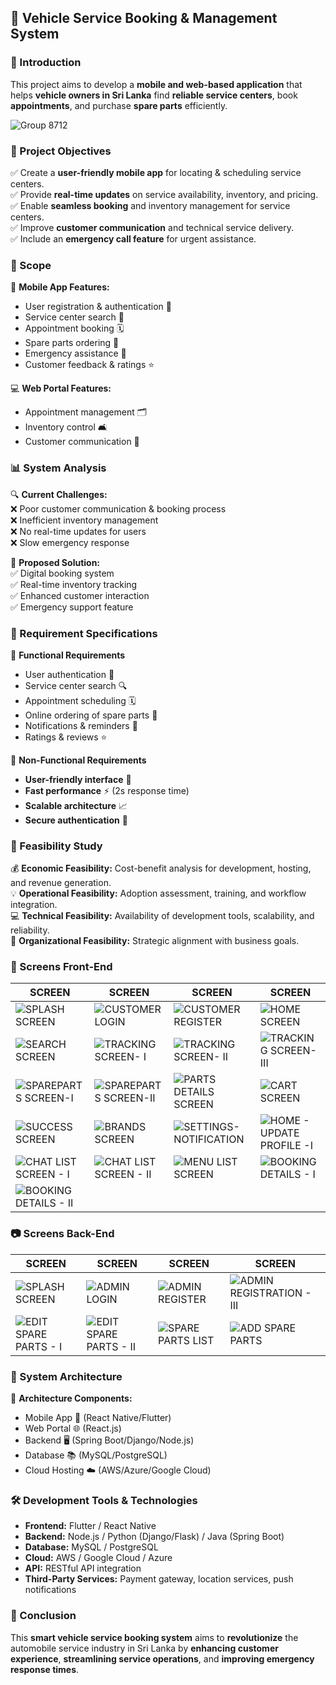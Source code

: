 ## 🚗 Vehicle Service Booking & Management System  

### 📌 Introduction  
This project aims to develop a **mobile and web-based application** that helps **vehicle owners in Sri Lanka** find **reliable service centers**, book **appointments**, and purchase **spare parts** efficiently.  

![Group 8712](https://github.com/user-attachments/assets/8f6793a5-43c4-43d0-9a8c-45150c5bbca1)

### 🚀 Project Objectives  
✅ Create a **user-friendly mobile app** for locating & scheduling service centers.  
✅ Provide **real-time updates** on service availability, inventory, and pricing.  
✅ Enable **seamless booking** and inventory management for service centers.  
✅ Improve **customer communication** and technical service delivery.  
✅ Include an **emergency call feature** for urgent assistance.  

### 💼 Scope  
📱 **Mobile App Features:**  
- User registration & authentication 🔐  
- Service center search 📍  
- Appointment booking 🗓️  
- Spare parts ordering 🏃️  
- Emergency assistance 🚨  
- Customer feedback & ratings ⭐  

💻 **Web Portal Features:**  
- Appointment management 🗂️  
- Inventory control 🛋  
- Customer communication 📩  

### 📊 System Analysis  
🔍 **Current Challenges:**  
❌ Poor customer communication & booking process  
❌ Inefficient inventory management  
❌ No real-time updates for users  
❌ Slow emergency response  

🔄 **Proposed Solution:**  
✅ Digital booking system  
✅ Real-time inventory tracking  
✅ Enhanced customer interaction  
✅ Emergency support feature  

### 📝 Requirement Specifications  
🔹 **Functional Requirements**  
- User authentication 🔑  
- Service center search 🔍  
- Appointment scheduling 🗓️  
- Online ordering of spare parts 🏃️  
- Notifications & reminders 🔔  
- Ratings & reviews ⭐  

🔹 **Non-Functional Requirements**  
- **User-friendly interface** 🎨  
- **Fast performance** ⚡ (2s response time)  
- **Scalable architecture** 📈  
- **Secure authentication** 🔐  

### 🏰 Feasibility Study  
💰 **Economic Feasibility:** Cost-benefit analysis for development, hosting, and revenue generation.  
💡 **Operational Feasibility:** Adoption assessment, training, and workflow integration.  
💻 **Technical Feasibility:** Availability of development tools, scalability, and reliability.  
🏢 **Organizational Feasibility:** Strategic alignment with business goals.  


### 📸 Screens Front-End

| SCREEN | SCREEN | SCREEN | SCREEN |
|---------|------------|-------------|-------------|
| ![SPLASH SCREEN](https://github.com/user-attachments/assets/b09a7371-9dc1-4992-a310-aaea32d89c22) | ![CUSTOMER LOGIN](https://github.com/user-attachments/assets/8e7a092d-071d-4da5-be3c-a5e567fc8bdf) | ![CUSTOMER REGISTER](https://github.com/user-attachments/assets/85549353-ed11-4b6e-8cb7-aa2fc842a364) | ![HOME SCREEN](https://github.com/user-attachments/assets/796badd0-976d-48c0-9762-c716ce63934b) |
| ![SEARCH SCREEN](https://github.com/user-attachments/assets/024ad765-85ac-45f4-8115-a747b76ae45a) | ![TRACKING SCREEN- I](https://github.com/user-attachments/assets/fcb02a1d-6c22-4e15-a306-e2f5f352c22a)| ![TRACKING SCREEN- II](https://github.com/user-attachments/assets/bce2a003-ef8e-47b6-8e36-f21596003b9f) | ![TRACKING SCREEN- III](https://github.com/user-attachments/assets/bda3be08-8ba6-454c-bbcd-a50fc638c85d) |
| ![SPAREPARTS SCREEN-I](https://github.com/user-attachments/assets/00127226-bbcc-482a-b4eb-afea1ff6cc6e) | ![SPAREPARTS SCREEN-II](https://github.com/user-attachments/assets/62d2021b-cbe0-43e4-82e8-783cdb5595d7) |![PARTS DETAILS SCREEN](https://github.com/user-attachments/assets/e9ac4060-a303-4987-9466-078f432e1e1e) |![CART SCREEN](https://github.com/user-attachments/assets/cc43876c-bdb4-42e6-925a-90ed4b88aba1) |
| ![SUCCESS SCREEN](https://github.com/user-attachments/assets/a3a9b1e3-c93e-459c-8904-523b6d0bec13) | ![BRANDS SCREEN](https://github.com/user-attachments/assets/4ee33164-edd0-4582-b5a9-c547c280ed71) | ![SETTINGS- NOTIFICATION](https://github.com/user-attachments/assets/3f0fa7a9-285f-47f1-904d-48250c2f419d) | ![HOME - UPDATE PROFILE -I](https://github.com/user-attachments/assets/321a5de9-417f-461b-aedb-58bbc83d45db) |
| ![CHAT LIST SCREEN - I](https://github.com/user-attachments/assets/5fd314aa-922e-4194-aa32-ff5743a15922) | ![CHAT LIST SCREEN - II](https://github.com/user-attachments/assets/d1ecc53f-497b-42da-979f-91bfc07336ff) | ![MENU LIST SCREEN](https://github.com/user-attachments/assets/8ee77c32-09d6-4817-bb17-e9a28f6b2f2e) | ![BOOKING DETAILS - I](https://github.com/user-attachments/assets/452902ca-3f7f-4dd4-b470-516c1ab23b5b) |
|![BOOKING DETAILS - II](https://github.com/user-attachments/assets/eaa48dcb-d238-46bc-94b8-d005b853127d) | | | |


### 📷 Screens Back-End

| SCREEN | SCREEN | SCREEN | SCREEN |
|---------|------------|-------------|-------------|
| ![SPLASH SCREEN](https://github.com/user-attachments/assets/4651c7c0-7a3c-4661-a778-bd29d1d21211) | ![ADMIN LOGIN](https://github.com/user-attachments/assets/02ea6f3e-4444-478f-b957-06531133f484) | ![ADMIN REGISTER](https://github.com/user-attachments/assets/b7889cd5-f617-4b45-8b9f-5b6cd45a7da1) | ![ADMIN REGISTRATION - III](https://github.com/user-attachments/assets/d2367ea1-19db-44bd-9aa2-5d3057916888) |
| ![EDIT SPARE PARTS - I](https://github.com/user-attachments/assets/09243b2d-99a2-4753-9ebc-a657fe9a5d8b) | ![EDIT SPARE PARTS - II](https://github.com/user-attachments/assets/8b856a49-c2e1-4314-be09-6a1f042b585c) | ![SPARE PARTS LIST](https://github.com/user-attachments/assets/37e3a16f-5f7e-4c9e-a6c7-61490beb3782) | ![ADD SPARE PARTS](https://github.com/user-attachments/assets/be3efef0-c327-45a5-a168-0c9c46742255) |


### 🏦 System Architecture  
📌 **Architecture Components:**  
- Mobile App 📱 (React Native/Flutter)  
- Web Portal 🌐 (React.js)  
- Backend 🖥️ (Spring Boot/Django/Node.js)  
- Database 📚 (MySQL/PostgreSQL)  
- Cloud Hosting ☁️ (AWS/Azure/Google Cloud)  

### 🛠️ Development Tools & Technologies  
- **Frontend:** Flutter / React Native  
- **Backend:** Node.js / Python (Django/Flask) / Java (Spring Boot)  
- **Database:** MySQL / PostgreSQL  
- **Cloud:** AWS / Google Cloud / Azure  
- **API:** RESTful API integration  
- **Third-Party Services:** Payment gateway, location services, push notifications  

### 🚀 Conclusion  
This **smart vehicle service booking system** aims to **revolutionize** the automobile service industry in Sri Lanka by **enhancing customer experience**, **streamlining service operations**, and **improving emergency response times**.  

